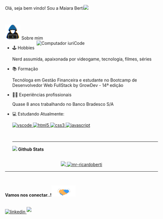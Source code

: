 <p align="left">Olá, seja bem vindo! Sou a Maiara Berti<img src="https://media.giphy.com/media/hvRJCLFzcasrR4ia7z/giphy.gif" width="35"></p>

<br>

<picture><img src = "https://github.com/0xAbdulKhalid/0xAbdulKhalid/raw/main/assets/mdImages/about_me.gif" width = 50px></picture> Sobre mim
<img src="https://raw.githubusercontent.com/MicaelliMedeiros/micaellimedeiros/master/image/computer-illustration.png" min-width="400px" max-width="400px" width="400px" align="right" alt="Computador iuriCode">
  - 🕹️ Hobbies
      <p>Nerd assumida, apaixonada por videogame, tecnologia, filmes, séries</p>
  - 📚 Formação
      <p>Tecnóloga em Gestão Financeira e estudante no Bootcamp de Desenvolvedor Web FullStack by GrowDev - 14ª edição</p>
  - 🧞‍♀️ Experiências profissionais
      <p>Quase 8 anos trabalhando no Banco Bradesco S/A</p>
- 💻 Estudando Atualmente:
    <p>
       <a href="https://code.visualstudio.com/">
          <img src="https://cdn.jsdelivr.net/gh/devicons/devicon/icons/vscode/vscode-original.svg" alt="vscode" width="40" height="40"/>
       </a>
       <a href="https://developer.mozilla.org/pt-BR/docs/Web/HTML">
          <img src="https://cdn.jsdelivr.net/gh/devicons/devicon/icons/html5/html5-plain.svg" alt="html5" width="40" height="40"/>
       </a>
       <a href="https://developer.mozilla.org/pt-BR/docs/Web/CSS">
          <img src="https://cdn.jsdelivr.net/gh/devicons/devicon/icons/css3/css3-plain.svg" alt="css3" width="40" height="40"/>
       </a>
       <a href="https://developer.mozilla.org/en-US/docs/Web/JavaScript">
          <img src="https://cdn.jsdelivr.net/gh/devicons/devicon/icons/javascript/javascript-original.svg" alt="javascript" width="40" height="40"/>
       </a>
      </p>
    <br>
    <hr>
    
    <img src="https://media.giphy.com/media/iY8CRBdQXODJSCERIr/giphy.gif" width="35"><b> Github Stats </b>
<br>

<div align="center">
  <a href="https://github.com/mr-ricardoberti">
  <img src="https://github-readme-stats.vercel.app/api?username=mr-ricardoberti&include_all_commits=true&count_private=true&show_icons=true&line_height=20&title_color=7A7ADB&icon_color=2234AE&text_color=D3D3D3&bg_color=0,000000,130F40" width="450"/>
  <img src="https://github-readme-stats.vercel.app/api/top-langs?username=mr-ricardoberti&show_icons=true&locale=en&layout=compact&line_height=20&title_color=7A7ADB&icon_color=2234AE&text_color=D3D3D3&bg_color=0,000000,130F40" width="340"  alt="mr-ricardoberti"/>
  </a>
</div>
<hr>
<br>
<p><b>Vamos nos conectar..!</b><img src="https://github.com/0xAbdulKhalid/0xAbdulKhalid/raw/main/assets/mdImages/handshake.gif" width ="80"></p>
<br>
<div align='left'>
  <a href="https://linkedin.com/in/ricardo-berti" target="_blank">
<img src="https://img.shields.io/badge/-Linkedin-0077B5?style=for-the-badge&logo=linkedin&logoColor=white" alt=linkedin style="margin-bottom: 5px;"/>
  </a>
  <a href="mailto:mr.ricardoberti@gmail.com" target="_blank">
<img src="https://img.shields.io/badge/Gmail-D14836?style=for-the-badge&logo=gmail&logoColor=white" t=mail style="margin-bottom: 5px;" />
  </a>
</div>
